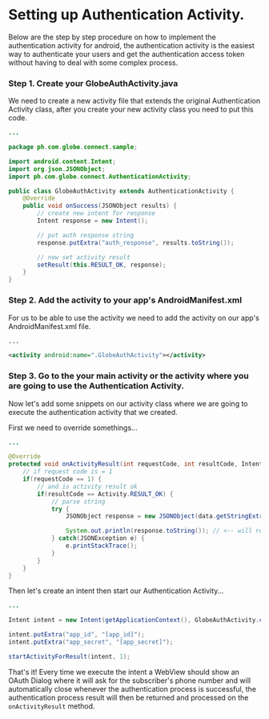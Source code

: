 # Setting up Authentication Activity.

Below are the step by step procedure on how to implement the authentication activity for android, the authentication
activity is the easiest way to authenticate your users and get the authentication access token without having to deal
with some complex process.

### Step 1. Create your GlobeAuthActivity.java

We need to create a new activity file that extends the original Authentication Activity class, after you create your
new activity class you need to put this code.

```java
...

package ph.com.globe.connect.sample;

import android.content.Intent;
import org.json.JSONObject;
import ph.com.globe.connect.AuthenticationActivity;

public class GlobeAuthActivity extends AuthenticationActivity {
    @Override
    public void onSuccess(JSONObject results) {
        // create new intent for response
        Intent response = new Intent();

        // put auth response string
        response.putExtra("auth_response", results.toString());

        // now set activity result
        setResult(this.RESULT_OK, response);
    }
}

```

### Step 2. Add the activity to your app's AndroidManifest.xml

For us to be able to use the activity we need to add the activity on our app's AndroidManifest.xml file.

```xml
...

<activity android:name=".GlobeAuthActivity"></activity>
```


### Step 3. Go to the your main activity or the activity where you are going to use the Authentication Activity.

Now let's add some snippets on our activity class where we are going to execute the authentication activity that we created.

First we need to override somethings...
```java
...

@Override
protected void onActivityResult(int requestCode, int resultCode, Intent data) {
    // if request code is = 1
    if(requestCode == 1) {
        // and is activity result ok
        if(resultCode == Activity.RESULT_OK) {
            // parse string
            try {
                JSONObject response = new JSONObject(data.getStringExtra("auth_response"));

                System.out.println(response.toString()); // <-- will return the access token
            } catch(JSONException e) {
                e.printStackTrace();
            }
        }
    }
}
```

Then let's create an intent then start our Authentication Activity...

```java
...

Intent intent = new Intent(getApplicationContext(), GlobeAuthActivity.class);

intent.putExtra("app_id", "[app_id]");
intent.putExtra("app_secret", "[app_secret]");

startActivityForResult(intent, 1);
```


That's it! Every time we execute the intent a WebView should show an OAuth Dialog where it will ask for the subscriber's phone number and will automatically close whenever the authentication process is successful, the authentication process result will then be returned and processed on the `onActivityResult` method.
